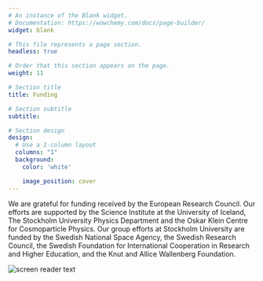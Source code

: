 ```yaml
---
# An instance of the Blank widget.
# Documentation: https://wowchemy.com/docs/page-builder/
widget: blank

# This file represents a page section.
headless: true

# Order that this section appears on the page.
weight: 11

# Section title
title: Funding

# Section subtitle
subtitle:

# Section design
design:
  # Use a 1-column layout
  columns: "1"
  background:
    color: 'white'

    image_position: cover
---
```


We are grateful for funding received by the European Research Council. Our efforts are supported by the Science Institute at the University of Iceland, The Stockholm University Physics Department and the Oskar Klein Centre for Cosmoparticle Physics. Our group efforts at Stockholm University are funded by the Swedish National Space Agency, the Swedish Research Council, the Swedish Foundation for International Cooperation in Research and Higher Education, and the Knut and Allice Wallenberg Foundation.

![screen reader text](funding.jpg "")